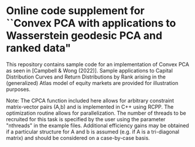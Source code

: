 # Online code supplement for ``Convex PCA with applications to Wasserstein geodesic PCA and ranked data"

This repository contains sample code for an implementation of Convex PCA as seen in [Campbell & Wong (2022)]. Sample applications to Capital Distribution Curves and Return Distributions by Rank arising in the (generalized) Atlas model of equity markets are provided for illustration purposes.

Note: The CPCA function included here allows for arbitrary constraint matrix-vector pairs (A,b) and is implemented in C++ using RCPP. The optimization routine allows for parallelization. The number of threads to be recruited for this task is specified by the user using the parameter "nthreads" in the example files. Additional efficiency gains may be obtained if a particular structure for A and b is assumed (e.g. if A is a tri-diagonal matrix) and should be considered on a case-by-case basis.
